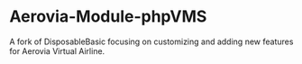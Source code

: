 # Aerovia-Module-phpVMS
A fork of DisposableBasic focusing on customizing and adding new features for Aerovia Virtual Airline.
